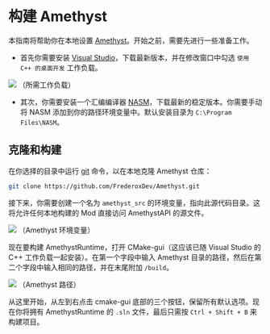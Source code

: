 # 构建 Amethyst

本指南将帮助你在本地设置 [Amethyst](https://github.com/FrederoxDev/Amethyst)。开始之前，需要先进行一些准备工作。

- 首先你需要安装 [Visual Studio](https://visualstudio.microsoft.com/vs/community/)，下载最新版本，并在修改窗口中勾选 `使用 C++ 的桌面开发` 工作负载。

![](/beginners-guide/setup-dev-env/required_workloads.png)
（所需工作负载）

- 其次，你需要安装一个汇编编译器 [NASM](https://nasm.us/)，下载最新的稳定版本。你需要手动将 NASM 添加到你的路径环境变量中。默认安装目录为 `C:\Program Files\NASM`。

## 克隆和构建

在你选择的目录中运行 [git](https://git-scm.com/downloads) 命令，以在本地克隆 Amethyst 仓库：
```sh
git clone https://github.com/FrederoxDev/Amethyst.git
```

接下来，你需要创建一个名为 `amethyst_src` 的环境变量，指向此源代码目录。这将允许任何本地构建的 Mod 直接访问 AmethystAPI 的源文件。

![](/beginners-guide/setup-dev-env/amethyst_env.png)
（Amethyst 环境变量）

现在要构建 AmethystRuntime，打开 CMake-gui（这应该已随 Visual Studio 的 C++ 工作负载一起安装）。在第一个字段中输入 Amethyst 目录的路径，然后在第二个字段中输入相同的路径，并在末尾附加 `/build`。

![](/beginners-guide/setup-dev-env/amethyst_path.png)
（Amethyst 路径）

从这里开始，从左到右点击 cmake-gui 底部的三个按钮，保留所有默认选项。现在你将拥有 AmethystRuntime 的 `.sln` 文件，最后只需按 `Ctrl + Shift + B` 来构建项目。
